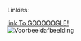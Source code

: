 Linkies:

[link To GOOOOOGLE!](https://www.google.com/)  
![Voorbeeldafbeelding](https://via.placeholder.com/150)
 